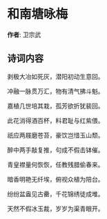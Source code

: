 # 和南塘咏梅

**作者**: 卫宗武

## 诗词内容

剥极大冶如死灰，潜阳初动生意回。

冲融一脉贯万汇，物有清气拂斗魁。

嘉植几世培其栽，孤芳欲折犹裴回。

此花消得酒百杯，料君耻与红紫偎。

祇应两屐磨苍苔，豪饮岂惜玉山颓。

醉中两手敲复推，句成不假击钵催。

青皇襟量何恢恢，任教残腊偷春来。

暗香明艳无纤埃，俯视众植为陪台。

纷纷盆盎见古罍，千花锦绣徒成堆。

天然不假冰玉裁，岁岁为渠青眼开。

